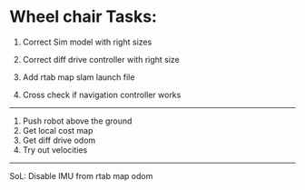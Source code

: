 # Wheel chair Tasks:


1. Correct Sim model with right sizes

2. Correct diff drive controller with right size

3. Add rtab map slam launch file

4. Cross check if navigation controller works

-------------
1. Push robot above the ground
2. Get local cost map
3. Get diff drive odom
4. Try out velocities


---
SoL: Disable IMU from rtab map odom